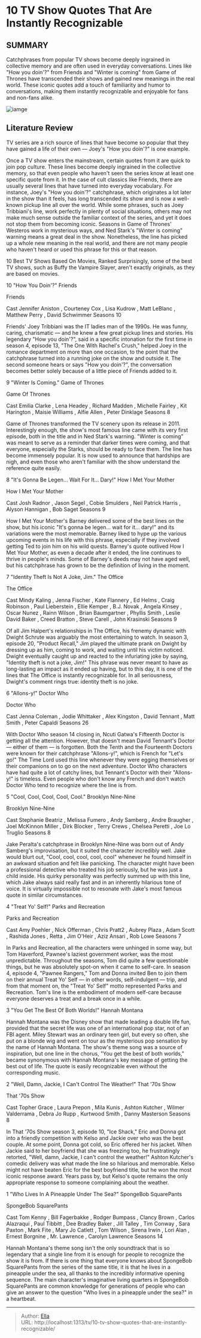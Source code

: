 # 10 TV Show Quotes That Are Instantly Recognizable


## SUMMARY 


 Catchphrases from popular TV shows become deeply ingrained in collective memory and are often used in everyday conversations. 
 Lines like &#34;How you doin&#39;?&#34; from Friends and &#34;Winter is coming&#34; from Game of Thrones have transcended their shows and gained new meanings in the real world. 
 These iconic quotes add a touch of familiarity and humor to conversations, making them instantly recognizable and enjoyable for fans and non-fans alike. 

![iamge](https://static1.srcdn.com/wordpress/wp-content/uploads/2024/01/10thdrwho_nedstark_joeyfriends.jpg)

## Literature Review
TV series are a rich source of lines that have become so popular that they have gained a life of their own — Joey&#39;s &#34;How you doin&#39;?&#34; is one example.




Once a TV show enters the mainstream, certain quotes from it are quick to join pop culture. These lines become deeply ingrained in the collective memory, so that even people who haven&#39;t seen the series know at least one specific quote from it. In the case of cult classics like Friends, there are usually several lines that have turned into everyday vocabulary. For instance, Joey&#39;s &#34;How you doin&#39;?&#34; catchphrase, which originates a lot later in the show than it feels, has long transcended its show and is now a well-known pickup line all over the world.
While some phrases, such as Joey Tribbiani&#39;s line, work perfectly in plenty of social situations, others may not make much sense outside the familiar context of the series, and yet it does not stop them from becoming iconic. Seasons in Game of Thrones&#39; Westeros work in mysterious ways, and Ned Stark&#39;s &#34;Winter is coming&#34; warning means a great deal in the show. Nonetheless, the line has picked up a whole new meaning in the real world, and there are not many people who haven&#39;t heard or used this phrase for this or that reason.
            
 
 10 Best TV Shows Based On Movies, Ranked 
Surprisingly, some of the best TV shows, such as Buffy the Vampire Slayer, aren&#39;t exactly originals, as they are based on movies.













 








 10  &#34;How You Doin&#39;?&#34; 
Friends


 







 Friends 

 Cast   Jennifer Aniston , Courteney Cox , Lisa Kudrow , Matt LeBlanc , Matthew Perry , David Schwimmer    Seasons   10    




Friends&#39; Joey Tribbiani was the IT ladies man of the 1990s. He was funny, caring, charismatic — and he knew a few great pickup lines and stories. His legendary &#34;How you doin&#39;?&#34;, said in a specific intonation for the first time in season 4, episode 13, &#34;The One With Rachel&#39;s Crush,&#34; helped Joey in the romance department on more than one occasion, to the point that the catchphrase turned into a running joke on the show and outside it. The second someone hears or says &#34;How you doin&#39;?&#34;, the conversation becomes better solely because of a little piece of Friends added to it.





 9  &#34;Winter Is Coming.&#34; 
Game of Thrones
        

 Game Of Thrones 

 Cast   Emilia Clarke , Lena Headey , Richard Madden , Michelle Fairley , Kit Harington , Maisie Williams , Alfie Allen , Peter Dinklage    Seasons   8    




Game of Thrones transformed the TV scenery upon its release in 2011. Interestingly enough, the show&#39;s most famous line came with its very first episode, both in the title and in Ned Stark&#39;s warning. &#34;Winter is coming&#34; was meant to serve as a reminder that darker times were coming, and that everyone, especially the Starks, should be ready to face them. The line has become immensely popular. It is now used to announce that hardships are nigh, and even those who aren&#39;t familiar with the show understand the reference quite easily.





 8  &#34;It&#39;s Gonna Be Legen... Wait For It... Dary!&#34; 
How I Met Your Mother
        

 How I Met Your Mother 

 Cast   Josh Radnor , Jason Segel , Cobie Smulders , Neil Patrick Harris , Alyson Hannigan , Bob Saget    Seasons   9    




How I Met Your Mother&#39;s Barney delivered some of the best lines on the show, but his iconic &#34;It&#39;s gonna be legen... wait for it... dary!&#34; and its variations were the most memorable. Barney liked to hype up the various upcoming events in his life with this phrase, especially if they involved getting Ted to join him on his wild quests. Barney&#39;s quote outlived How I Met Your Mother, as even a decade after it ended, the line continues to thrive in people&#39;s minds. Some of Barney&#39;s deeds may not have aged well, but his catchphrase has grown to be the definition of living in the moment.





 7  &#34;Identity Theft Is Not A Joke, Jim.&#34; 
The Office


 







 The Office 

 Cast   Mindy Kaling , Jenna Fischer , Kate Flannery , Ed Helms , Craig Robinson , Paul Lieberstein , Ellie Kemper , B.J. Novak , Angela Kinsey , Oscar Nunez , Rainn Wilson , Brian Baumgartner , Phyllis Smith , Leslie David Baker , Creed Bratton , Steve Carell , John Krasinski    Seasons   9    




Of all Jim Halpert&#39;s relationships in The Office, his frenemy dynamic with Dwight Schrute was arguably the most entertaining to watch. In season 3, episode 20, &#34;Product Recall,&#34; Jim played the ultimate prank on Dwight by dressing up as him, coming to work, and waiting until his victim noticed. Dwight eventually caught up and reacted to the infuriating joke by saying, &#34;Identity theft is not a joke, Jim!&#34; This phrase was never meant to have as long-lasting an impact as it ended up having, but to this day, it is one of the lines that The Office is instantly recognizable for. In all seriousness, Dwight&#39;s comment rings true: identity theft is no joke.





 6  &#34;Allons-y!&#34; 
Doctor Who
        

 Doctor Who 

 Cast   Jenna Coleman , Jodie Whittaker , Alex Kingston , David Tennant , Matt Smith , Peter Capaldi    Seasons   26    




With Doctor Who season 14 closing in, Ncuti Gatwa&#39;s Fifteenth Doctor is getting all the attention. However, that doesn&#39;t mean David Tennant&#39;s Doctor — either of them — is forgotten. Both the Tenth and the Fourteenth Doctors were known for their catchphrase &#34;Allons-y!&#34;, which is French for &#34;Let&#39;s go!&#34; The Time Lord used this line whenever they were egging themselves or their companions on to go on the next adventure. Doctor Who characters have had quite a lot of catchy lines, but Tennant&#39;s Doctor with their &#34;Allons-y!&#34; is timeless. Even people who don&#39;t know any French and don&#39;t watch Doctor Who tend to recognize where the line is from.





 5  &#34;Cool, Cool, Cool, Cool, Cool.&#34; 
Brooklyn Nine-Nine
        

 Brooklyn Nine-Nine 

 Cast   Stephanie Beatriz , Melissa Fumero , Andy Samberg , Andre Braugher , Joel McKinnon Miller , Dirk Blocker , Terry Crews , Chelsea Peretti , Joe Lo Truglio    Seasons   8    




Jake Peralta&#39;s catchphrase in Brooklyn Nine-Nine was born out of Andy Samberg&#39;s improvisation, but it suited the character incredibly well. Jake would blurt out, &#34;Cool, cool, cool, cool, cool&#34; whenever he found himself in an awkward situation and felt like panicking. The character might have been a professional detective who treated his job seriously, but he was just a child inside. His quirky personality was perfectly summed up with this line, which Jake always said really fast and in an inherently hilarious tone of voice. It is virtually impossible not to resonate with Jake&#39;s most famous quote in similar circumstances.





 4  &#34;Treat Yo&#39; Self!&#34; 
Parks and Recreation


 







 Parks and Recreation 

 Cast   Amy Poehler , Nick Offerman , ​Chris Pratt2 , Aubrey Plaza , Adam Scott , Rashida Jones , Retta , Jim O&#39;Heir , Aziz Ansari , Rob Lowe    Seasons   7    




In Parks and Recreation, all the characters were unhinged in some way, but Tom Haverford, Pawnee&#39;s laziest government worker, was the most unpredictable. Throughout the seasons, Tom did quite a few questionable things, but he was absolutely spot-on when it came to self-care. In season 4, episode 4, &#34;Pawnee Rangers,&#34; Tom and Donna invited Ben to join them on their annual Treat Yo&#39; Self — in other words, self-indulgent — trip, and from that moment on, the &#34;Treat Yo&#39; Self&#34; motto represented Parks and Recreation. Tom&#39;s line is the embodiment of modern self-care because everyone deserves a treat and a break once in a while.





 3  &#34;You Get The Best Of Both Worlds!&#34; 
Hannah Montana
        

Hannah Montana was the Disney show that made leading a double life fun, provided that the secret life was one of an international pop star, not of an FBI agent. Miley Stewart was an ordinary teen girl, but every so often, she put on a blonde wig and went on tour as the mysterious pop sensation by the name of Hannah Montana. The show&#39;s theme song was a source of inspiration, but one line in the chorus, &#34;You get the best of both worlds,&#34; became synonymous with Hannah Montana&#39;s key message of getting the best out of life. The quote is easily recognizable even without the corresponding music.





 2  &#34;Well, Damn, Jackie, I Can&#39;t Control The Weather!&#34; 
That &#39;70s Show
        

 That &#39;70s Show 

 Cast   Topher Grace , Laura Prepon , Mila Kunis , Ashton Kutcher , Wilmer Valderrama , Debra Jo Rupp , Kurtwood Smith , Danny Masterson    Seasons   8    




In That &#39;70s Show season 3, episode 10, &#34;Ice Shack,&#34; Eric and Donna got into a friendly competition with Kelso and Jackie over who was the best couple. At some point, Donna got cold, so Eric offered her his jacket. When Jackie said to her boyfriend that she was freezing too, he frustratingly retorted, &#34;Well, damn, Jackie, I can&#39;t control the weather!&#34; Ashton Kutcher&#39;s comedic delivery was what made the line so hilarious and memorable. Kelso might not have beaten Eric for the best boyfriend title, but he won the most iconic response award. Years pass by, but Kelso&#39;s quote remains the only appropriate response to someone complaining about the weather.





 1  &#34;Who Lives In A Pineapple Under The Sea?&#34; 
SpongeBob SquarePants
        

 SpongeBob SquarePants 

 Cast   Tom Kenny , Bill Fagerbakke , Rodger Bumpass , Clancy Brown , Carlos Alazraqui , Paul Tibbitt , Dee Bradley Baker , Jill Talley , Tim Conway , Sara Paxton , Mark Fite , Mary Jo Catlett , Tom Wilson , Sirena Irwin , Lori Alan , Ernest Borgnine , Mr. Lawrence , Carolyn Lawrence    Seasons   14    




Hannah Montana&#39;s theme song isn&#39;t the only soundtrack that is so legendary that a single line from it is enough for people to recognize the show it is from. If there is one thing that everyone knows about SpongeBob SquarePants from the series of the same title, it is that he lives in a pineapple under the sea, all thanks to the incredibly informative opening sequence. The main character&#39;s imaginative living quarters in SpongeBob SquarePants are common knowledge for generations of people who can give an answer to the question &#34;Who lives in a pineapple under the sea?&#34; in a heartbeat. 

---

> Author: [Ella](https://instagram.hk.cn/)  
> URL: http://localhost:1313/tv/10-tv-show-quotes-that-are-instantly-recognizable/  

